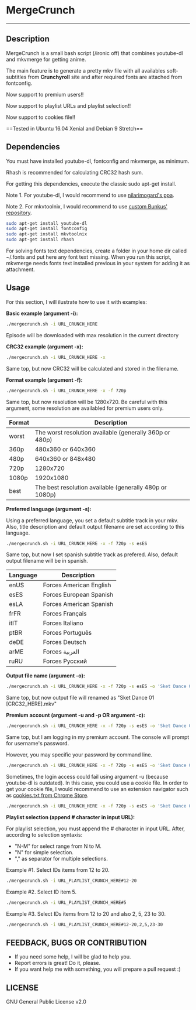 # MergeCrunch

***

## Description

MergeCrunch is a small bash script (/ironic off) that combines youtube-dl and mkvmerge for getting anime.

The main feature is to generate a pretty mkv file with all availables soft-subtitles from **Crunchyroll** site and after required fonts are attached from fontconfig.

Now support to premium users!!

Now support to playlist URLs and playlist selection!!

Now support to cookies file!!

==Tested in Ubuntu 16.04 Xenial and Debian 9 Stretch==

## Dependencies

You must have installed youtube-dl, fontconfig and mkvmerge, as minimum.

Rhash is recommended for calculating CRC32 hash sum.

For getting this dependencies, execute the classic sudo apt-get install.

Note 1. For youtube-dl, I would recommend to use [nilarimogard's ppa](https://launchpad.net/~nilarimogard/+archive/ubuntu/webupd8).

Note 2. For mkvtoolnix, I would recommend to use [custom Bunkus' repository](https://www.bunkus.org/videotools/mkvtoolnix/downloads.html#ubuntu). 

```sh
sudo apt-get install youtube-dl
sudo apt-get install fontconfig
sudo apt-get install mkvtoolnix
sudo apt-get install rhash
```

For solving fonts text dependencies, create a folder in your home dir called ~/.fonts and put here any font text missing.
When you run this script, mkvmerge needs fonts text installed previous in your system for adding it as attachment.

## Usage

For this section, I will ilustrate how to use it with examples:

**Basic example (argument -i):**
```sh
./mergecrunch.sh -i URL_CRUNCH_HERE
```
Episode will be downloaded with max resolution in the current directory

**CRC32 example (argument -x):**
```sh
./mergecrunch.sh -i URL_CRUNCH_HERE -x
```
Same top, but now CRC32 will be calculated and stored in the filename.

**Format example (argument -f):**
```sh
./mergecrunch.sh -i URL_CRUNCH_HERE -x -f 720p
```
Same top, but now resolution will be 1280x720. Be careful with this argument, some resolution are availabled for premium users only.

Format | Description
------ | -----------
worst  | The worst resolution available (generally 360p or 480p)
360p   | 480x360 or 640x360
480p   | 640x360 or 848x480
720p   | 1280x720
1080p  | 1920x1080
best   | The best resolution available (generally 480p or 1080p)

**Preferred language (argument -s):**

Using a preferred language, you set a default subtitle track in your mkv. Also, title description and default output filename are set according to this language.

```sh
./mergecrunch.sh -i URL_CRUNCH_HERE -x -f 720p -s esES
```
Same top, but now I set spanish subtitle track as prefered.  Also, default output filename will be in spanish.

Language | Description
-------- | -----------
enUS     | Forces American English
esES     | Forces European Spanish
esLA     | Forces American Spanish
frFR     | Forces Français
itIT     | Forces Italiano
ptBR     | Forces Português
deDE     | Forces Deutsch
arME     | Forces العربية
ruRU     | Forces Русский

**Output file name (argument -o):**
```sh
./mergecrunch.sh -i URL_CRUNCH_HERE -x -f 720p -s esES -o 'Sket Dance 01.mkv'
```
Same top, but now output file will renamed as "Sket Dance 01 [CRC32_HERE].mkv"


**Premium account (argument -u and -p OR argument -c):**
```sh
./mergecrunch.sh -i URL_CRUNCH_HERE -x -f 720p -s esES -o 'Sket Dance 01.mkv' -u BeardOverflow
```
Same top, but I am logging in my premium account. The console will prompt for username's password.

However, you may specific your password by command line.
```sh
./mergecrunch.sh -i URL_CRUNCH_HERE -x -f 720p -s esES -o 'Sket Dance 01.mkv' -u BeardOverflow -p mysecretpassword
```

Sometimes, the login access could fail using argument -u (because youtube-dl is outdated). In this case, you could use a cookie file. In order to get your cookie file, I would recommend to use an extension navigator such as [cookies.txt from Chrome Store](https://chrome.google.com/webstore/detail/cookiestxt/njabckikapfpffapmjgojcnbfjonfjfg).
```sh
./mergecrunch.sh -i URL_CRUNCH_HERE -x -f 720p -s esES -o 'Sket Dance 01.mkv' -c cookies.txt
```

**Playlist selection (append # character in input URL):**

For playlist selection, you must append the # character in input URL. After, according to selection syntaxis:
- "N-M" for select range from N to M.
- "N" for simple selection.
- "," as separator for multiple selections.

Example #1. Select IDs items from 12 to 20.
```sh
./mergecrunch.sh -i URL_PLAYLIST_CRUNCH_HERE#12-20
```

Example #2. Select ID item 5.
```sh
./mergecrunch.sh -i URL_PLAYLIST_CRUNCH_HERE#5
```

Example #3. Select IDs items from 12 to 20 and also 2, 5, 23 to 30.
```sh
./mergecrunch.sh -i URL_PLAYLIST_CRUNCH_HERE#12-20,2,5,23-30
```


## FEEDBACK, BUGS OR CONTRIBUTION
- If you need some help, I will be glad to help you.
- Report errors is great! Do it, please.
- If you want help me with something, you will prepare a pull request :)

## LICENSE
GNU General Public License v2.0

